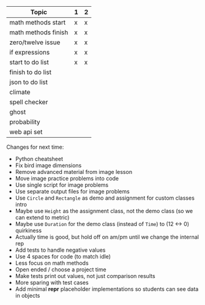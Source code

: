 | Topic               | 1   | 2   |
| ------------------- | --- | --- |
| math methods start  | x   | x   |
| math methods finish | x   | x   |
| zero/twelve issue   | x   | x   |
| if expressions      | x   | x   |
| start to do list    | x   | x   |
| finish to do list   |     |     |
| json to do list     |     |     |
| climate             |     |     |
| spell checker       |     |     |
| ghost               |     |     |
| probability         |     |     |
| web api set         |     |     |

Changes for next time:

- Python cheatsheet
- Fix bird image dimensions
- Remove advanced material from image lesson
- Move image practice problems into code
- Use single script for image problems
- Use separate output files for image problems
- Use `Circle` and `Rectangle` as demo and assignment for custom classes intro
- Maybe use `Height` as the assignment class, not the demo class (so we can
  extend to metric)
- Maybe use `Duration` for the demo class (instead of `Time`) to (12 <-> 0)
  quirkiness
- Actually time is good, but hold off on am/pm until we change the internal rep
- Add tests to handle negative values
- Use 4 spaces for code (to match idle)
- Less focus on math methods
- Open ended / choose a project time
- Make tests print out values, not just comparison results
- More sparing with test cases
- Add minimal __repr__ placeholder implementations so students can see data in objects
